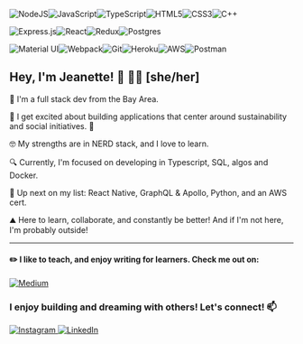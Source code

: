 <img alt="NodeJS" src="https://img.shields.io/badge/node.js-%2343853D.svg?style=for-the-badge&logo=node-dot-js&logoColor=white"/><img alt="JavaScript" src="https://img.shields.io/badge/javascript-%23323330.svg?style=for-the-badge&logo=javascript&logoColor=%23F7DF1E"/><img alt="TypeScript" src="https://img.shields.io/badge/typescript%20-%23007ACC.svg?&style=for-the-badge&logo=typescript&logoColor=white"/><img alt="HTML5" src="https://img.shields.io/badge/html5-%23E34F26.svg?style=for-the-badge&logo=html5&logoColor=white"/><img alt="CSS3" src="https://img.shields.io/badge/css3-%231572B6.svg?style=for-the-badge&logo=css3&logoColor=white"/><img alt="C++" src="https://img.shields.io/badge/c++-%2300599C.svg?style=for-the-badge&logo=c%2B%2B&logoColor=white"/>

<img alt="Express.js" src="https://img.shields.io/badge/express.js-%23404d59.svg?style=for-the-badge&logo=express&logoColor=%2361DAFB"/><img alt="React" src="https://img.shields.io/badge/react-%2320232a.svg?style=for-the-badge&logo=react&logoColor=%2361DAFB"/><img alt="Redux" src="https://img.shields.io/badge/redux-%23593d88.svg?style=for-the-badge&logo=redux&logoColor=white"/><img alt="Postgres" src ="https://img.shields.io/badge/postgres-%23316192.svg?style=for-the-badge&logo=postgresql&logoColor=white"/>

<img alt="Material UI" src="https://img.shields.io/badge/materialui-%230081CB.svg?style=for-the-badge&logo=material-ui&logoColor=white"/><img alt="Webpack" src="https://img.shields.io/badge/webpack-%238DD6F9.svg?style=for-the-badge&logo=webpack&logoColor=black" /><img alt="Git" src="https://img.shields.io/badge/git-%23F05033.svg?style=for-the-badge&logo=git&logoColor=white"/><img alt="Heroku" src="https://img.shields.io/badge/heroku-%23430098.svg?style=for-the-badge&logo=heroku&logoColor=white"/><img alt="AWS" src="https://img.shields.io/badge/AWS-%23FF9900.svg?style=for-the-badge&logo=amazon-aws&logoColor=white"/><img alt="Postman" src="https://img.shields.io/badge/Postman-FF6C37?style=for-the-badge&logo=postman&logoColor=red" />



## Hey, I'm Jeanette! 🙂 🏳️‍🌈 [she/her]

🌁  I'm a full stack dev from the Bay Area. 

💬  I get excited about building applications that center around sustainability and social initiatives. 🌷 

🤓  My strengths are in NERD stack, and I love to learn. 

🔍  Currently, I'm focused on developing in Typescript, SQL, algos and Docker. 

🔭  Up next on my list: React Native, GraphQL & Apollo, Python, and an AWS cert. 

⛰  Here to learn, collaborate, and constantly be better! And if I'm not here, I'm probably outside! 

<hr>

#### ✏️  I like to teach, and enjoy writing for learners. Check me out on:
<a href="https://jeanetteabell.medium.com/" > 
  <img alt="Medium" src="https://img.shields.io/badge/Medium-12100E?style=for-the-badge&logo=medium&logoColor=white"/>
</a>

### I enjoy building and dreaming with others! Let's connect! 📫
<a href="https://www.instagram.com/jeanettable/">
  <img alt="Instagram" src="https://img.shields.io/badge/jeanettable-%23E4405F.svg?style=for-the-badge&logo=Instagram&logoColor=white"/>
</a>
<a href="https://www.linkedin.com/in/jeanetteabell/">
  <img alt="LinkedIn" src="https://img.shields.io/badge/linkedin-%230077B5.svg?style=for-the-badge&logo=linkedin&logoColor=white"/>
</a>
